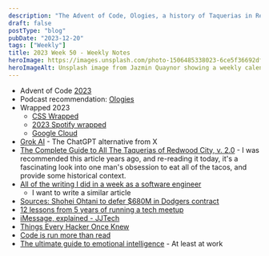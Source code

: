 ```yaml
---
description: "The Advent of Code, Ologies, a history of Taquerias in Redwood City, and things hackers once knew"
draft: false
postType: "blog"
pubDate: "2023-12-20"
tags: ["Weekly"]
title: 2023 Week 50 - Weekly Notes
heroImage: https://images.unsplash.com/photo-1506485338023-6ce5f36692df?ixlib=rb-4.0.3&ixid=M3wxMjA3fDB8MHxwaG90by1wYWdlfHx8fGVufDB8fHx8fA%3D%3D&auto=format&fit=crop&w=2370&q=80
heroImageAlt: Unsplash image from Jazmin Quaynor showing a weekly calendar
---
```


- Advent of Code [2023](https://adventofcode.com/2023/day/1)
- Podcast recommendation: [Ologies](https://www.alieward.com/ologies)
- Wrapped 2023
  - [CSS Wrapped](https://developer.chrome.com/blog/css-wrapped-2023)
  - [2023 Spotify wrapped](https://www.spotify.com/us/wrapped/)
  - [Google Cloud](https://cloud.google.com/blog/products/chrome-enterprise/chrome-enterprise-2023-a-year-of-innovation-wrapped-up)
- [Grok AI](https://grok.x.ai/) - The ChatGPT alternative from X
- [The Complete Guide to All The Taquerias of Redwood City, v. 2.0](http://www.emeraldlake.com/tacos/) - I was recommended this article years ago, and re-reading it today, it's a fascinating look into one man's obsession to eat all of the tacos, and provide some historical context.
- [All of the writing I did in a week as a software engineer](https://alexanderell.is/posts/writing-swe/)
  - I want to write a similar article
- [Sources: Shohei Ohtani to defer $680M in Dodgers contract](https://www.espn.com/mlb/story/_/id/39092632/shohei-ohtani-defer-680m-deal-dodgers-sources)
- [12 lessons from 5 years of running a tech meetup](https://davekiss.com/blog/12-lessons-from-5-years-of-running-a-tech-meetup?utm_source=tldrnewsletter)
- [iMessage, explained - JJTech](https://jjtech.dev/reverse-engineering/imessage-explained/?utm_source=tldrnewsletter)
- [Things Every Hacker Once Knew](http://www.catb.org/esr/faqs/things-every-hacker-once-knew/?utm_source=tldrnewsletter)
- [Code is run more than read](https://olano.dev/2023-11-30-code-is-run-more-than-read/)
- [The ultimate guide to emotional intelligence](https://www.fastcompany.com/90759802/the-ultimate-science-backed-guide-to-emotional-intelligence-at-work) - At least at work
